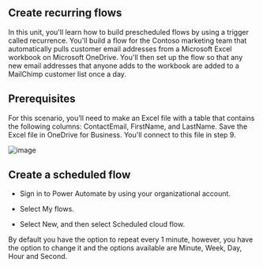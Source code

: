 ## Create recurring flows

In this unit, you'll learn how to build prescheduled flows by using a trigger called recurrence. You'll build a flow for the Contoso marketing team that automatically pulls customer email addresses from a Microsoft Excel workbook on Microsoft OneDrive. You'll then set up the flow so that any new email addresses that anyone adds to the workbook are added to a MailChimp customer list once a day.

## Prerequisites
For this scenario, you’ll need to make an Excel file with a table that contains the following columns: ContactEmail, FirstName, and LastName. Save the Excel file in OneDrive for Business. You'll connect to this file in step 9.

![image](https://github.com/adeleke123/Power-Platform/assets/51156057/f6c07d68-b649-407c-92e1-301f533d2dc5)

## Create a scheduled flow
+ Sign in to Power Automate by using your organizational account.

+ Select My flows.

+ Select New, and then select Scheduled cloud flow.

By default you have the option to repeat every 1 minute, however, you have the option to change it and the options available are Minute, Week, Day, Hour and Second.
